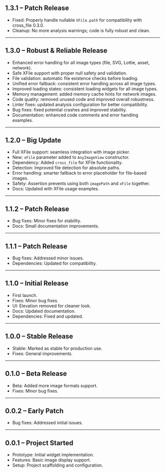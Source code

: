 ## 1.3.1 – Patch Release
- Fixed: Properly handle nullable `XFile.path` for compatibility with cross_file 0.3.0.
- Cleanup: No more analysis warnings; code is fully robust and clean.

---

## 1.3.0 – Robust & Reliable Release
- Enhanced error handling for all image types (file, SVG, Lottie, asset, network).
- Safe XFile support with proper null safety and validation.
- File validation: automatic file existence checks before loading.
- Unified error fallback: consistent error handling across all image types.
- Improved loading states: consistent loading widgets for all image types.
- Memory management: added memory cache hints for network images.
- Code quality: removed unused code and improved overall robustness.
- Linter fixes: updated analysis configuration for better compatibility.
- Bug fixes: fixed potential crashes and improved stability.
- Documentation: enhanced code comments and error handling examples.

---

## 1.2.0 – Big Update
- Full XFile support: seamless integration with image picker.
- New: `xFile` parameter added to `AnyImageView` constructor.
- Dependency: Added `cross_file` for XFile functionality.
- Detection: Improved file detection for absolute paths.
- Error handling: smarter fallback to error placeholder for file-based images.
- Safety: Assertion prevents using both `imagePath` and `xFile` together.
- Docs: Updated with XFile usage examples.

---

## 1.1.2 – Patch Release
- Bug fixes: Minor fixes for stability.
- Docs: Small documentation improvements.

---

## 1.1.1 – Patch Release
- Bug fixes: Addressed minor issues.
- Dependencies: Updated for compatibility.

---

## 1.1.0 – Initial Release
- First launch.
- Fixes: Minor bug fixes.
- UI: Elevation removed for cleaner look.
- Docs: Updated documentation.
- Dependencies: Fixed and updated.

---

## 1.0.0 – Stable Release
- Stable: Marked as stable for production use.
- Fixes: General improvements.

---

## 0.1.0 – Beta Release
- Beta: Added more image formats support.
- Fixes: Minor bug fixes.

---

## 0.0.2 – Early Patch
- Bug fixes: Addressed initial issues.

---

## 0.0.1 – Project Started
- Prototype: Initial widget implementation.
- Features: Basic image display support.
- Setup: Project scaffolding and configuration.